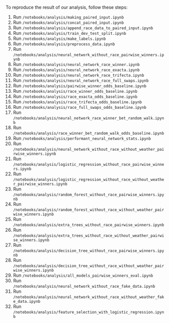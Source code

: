 To reproduce the result of our analysis, follow these steps:
1. Run `/notebooks/analysis/making_paired_input.ipynb`
2. Run `/notebooks/analysis/concat_paired_input.ipynb`
3. Run `/notebooks/analysis/append_race_data_to_paired_input.ipynb`
4. Run `/notebooks/analysis/train_dev_test_split.ipynb`
5. Run `/notebooks/analysis/make_labels.ipynb`
6. Run `/notebooks/analysis/preprocess_data.ipynb`
7. Run `/notebooks/analysis/neural_network_without_race_pairwise_winners.ipynb`
8. Run `/notebooks/analysis/neural_network_race_winner.ipynb`
9. Run `/notebooks/analysis/neural_network_race_exacta.ipynb`
10. Run `/notebooks/analysis/neural_network_race_trifecta.ipynb`
11. Run `/notebooks/analysis/neural_network_race_full_swaps.ipynb`
12. Run `/notebooks/analysis/pairwise_winner_odds_baseline.ipynb`
13. Run `/notebooks/analysis/race_winner_odds_baseline.ipynb`
14. Run `/notebooks/analysis/race_exacta_odds_baseline.ipynb`
15. Run `/notebooks/analysis/race_trifecta_odds_baseline.ipynb`
16. Run `/notebooks/analysis/race_full_swaps_odds_baseline.ipynb`
17. Run `/notebooks/analysis/neural_network_race_winner_bet_random_walk.ipynb` 
18. Run `/notebooks/analysis/race_winner_bet_random_walk_odds_baseline.ipynb`
19. Run `/notebooks/analysis/performant_neural_network_stats.ipynb`
20. Run `/notebooks/analysis/neural_network_without_race_without_weather_pairwise_winners.ipynb`
21. Run `/notebooks/analysis/logistic_regression_without_race_pairwise_winners.ipynb`
22. Run `/notebooks/analysis/logistic_regression_without_race_without_weather_pairwise_winners.ipynb`
23. Run `/notebooks/analysis/random_forest_without_race_pairwise_winners.ipynb`
24. Run `/notebooks/analysis/random_forest_without_race_without_weather_pairwise_winners.ipynb`
25. Run `/notebooks/analysis/extra_trees_without_race_pairwise_winners.ipynb`
26. Run `/notebooks/analysis/extra_trees_without_race_without_weather_pairwise_winners.ipynb`
27. Run `/notebooks/analysis/decision_tree_without_race_pairwise_winners.ipynb`
28. Run `/notebooks/analysis/decision_tree_without_race_without_weather_pairwise_winners.ipynb`
29. Run `/notebooks/analysis/all_models_pairwise_winners_eval.ipynb`
30. Run `/notebooks/analysis/neural_network_without_race_fake_data.ipynb`
31. Run `/notebooks/analysis/neural_network_without_race_without_weather_fake_data.ipynb`
32. Run `/notebooks/analysis/feature_selection_with_logistic_regression.ipynb`
